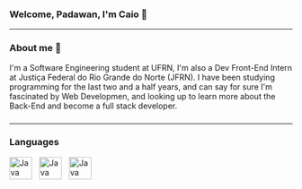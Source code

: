 ### Welcome, Padawan, I'm Caio 🔧 

---
<h3> About me 👔 </h3>

<p> I'm a Software Engineering student at UFRN, I'm also a Dev Front-End Intern at Justiça Federal do Rio Grande do Norte (JFRN).
  I have been studying programming for the last two and a half years, and can say for sure I'm fascinated by Web Developmen, and
  looking up to learn more about the Back-End and become a full stack developer.
</p>

###
---
### Languages
<img align="left" alt="Java" width="40px" style="padding-right: 10px;" src="https://cdn.jsdelivr.net/gh/devicons/devicon/icons/java/java-original.svg" />
<img align="left" alt="Java" width="40px" style="padding-right: 10px;" src="https://cdn.jsdelivr.net/gh/devicons/devicon/icons/angularjs/angularjs-plain.svg" />
<img align="left" alt="Java" width="40px" style="padding-right: 10px;" src="https://cdn.jsdelivr.net/gh/devicons/devicon/icons/html5/html5-original.svg" />
          

